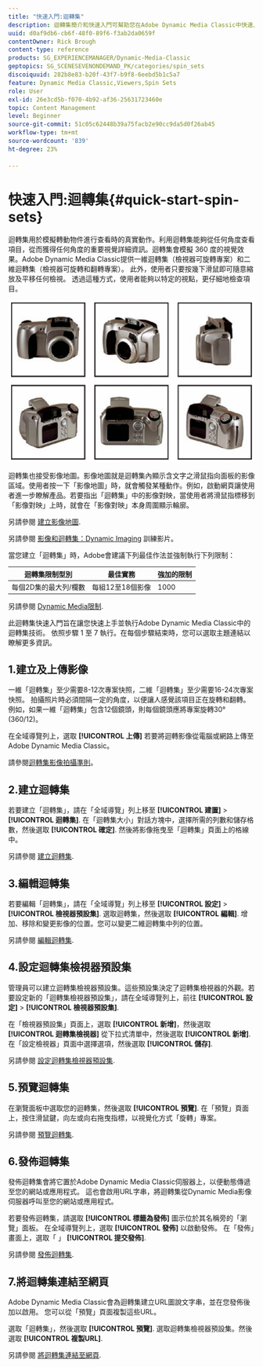 ```yaml
---
title: "快速入門:迴轉集"
description: 迴轉集簡介和快速入門可幫助您在Adobe Dynamic Media Classic中快速上手並執行。
uuid: d0af9db6-cb6f-48f0-89f6-f3ab2da0659f
contentOwner: Rick Brough
content-type: reference
products: SG_EXPERIENCEMANAGER/Dynamic-Media-Classic
geptopics: SG_SCENESEVENONDEMAND_PK/categories/spin_sets
discoiquuid: 282b8e83-b20f-43f7-b9f8-6eebd5b1c5a7
feature: Dynamic Media Classic,Viewers,Spin Sets
role: User
exl-id: 26e3cd5b-f070-4b92-af36-25631723460e
topic: Content Management
level: Beginner
source-git-commit: 51c05c62448b39a75facb2e90cc9da5d0f26ab45
workflow-type: tm+mt
source-wordcount: '839'
ht-degree: 23%

---
```


# 快速入門:迴轉集{#quick-start-spin-sets}

迴轉集用於模擬轉動物件進行查看時的真實動作。利用迴轉集能夠從任何角度查看項目，從而獲得任何角度的重要視覺詳細資訊。迴轉集會模擬 360 度的視覺效果。Adobe Dynamic Media Classic提供一維迴轉集（檢視器可旋轉專案）和二維迴轉集（檢視器可旋轉和翻轉專案）。 此外，使用者只要按幾下滑鼠即可隨意縮放及平移任何檢視。 透過這種方式，使用者能夠以特定的視點，更仔細地檢查項目。

![迴轉集的影像。](/help/using/assets/spin_set.png)

迴轉集也接受影像地圖。影像地圖就是迴轉集內顯示含文字之滑鼠指向面板的影像區域。使用者按一下「影像地圖」時，就會觸發某種動作。例如，啟動網頁讓使用者進一步瞭解產品。若要指出「迴轉集」中的影像對映，當使用者將滑鼠指標移到「影像對映」上時，就會在「影像對映」本身周圍顯示輪廓。

另請參閱 [建立影像地圖](creating-image-maps.md).

另請參閱 [影像和迴轉集：Dynamic Imaging](https://s7d5.scene7.com/s7viewers/html5/VideoViewer.html?videoserverurl=https://s7d5.scene7.com/is/content/&amp;emailurl=https://s7d5.scene7.com/s7/emailFriend&amp;serverUrl=https://s7d5.scene7.com/is/image/&amp;config=Scene7SharedAssets/Universal_HTML5_Video&amp;contenturl=https://s7d5.scene7.com/skins/&amp;asset=S7tutorials/556_Image%20&amp;%20Spin%20Sets_converted%20renamed_Dynamic%20Imaging-AVS) 訓練影片。

當您建立「迴轉集」時，Adobe會建議下列最佳作法並強制執行下列限制：

| 迴轉集限制型別 | 最佳實務 | 強加的限制 |
| --- | --- | --- |
| 每個2D集的最大列/欄數 | 每組12至18個影像 | 1000 |

另請參閱 [Dynamic Media限制](/help/using/limitations.md).

此迴轉集快速入門旨在讓您快速上手並執行Adobe Dynamic Media Classic中的迴轉集技術。 依照步驟 1 至 7 執行。在每個步驟結束時，您可以選取主題連結以瞭解更多資訊。

## 1.建立及上傳影像

一維「迴轉集」至少需要8-12次專案快照，二維「迴轉集」至少需要16-24次專案快照。 拍攝照片時必須間隔一定的角度，以便讓人感覺該項目正在旋轉和翻轉。例如，如果一維「迴轉集」包含12個鏡頭，則每個鏡頭應將專案旋轉30° (360/12)。

在全域導覽列上，選取 **[!UICONTROL 上傳]** 若要將迴轉影像從電腦或網路上傳至Adobe Dynamic Media Classic。

請參閱[迴轉集影像拍攝準則](creating-spin-set.md#guidelines-for-shooting-spin-set-images)。

## 2.建立迴轉集

若要建立「迴轉集」，請在「全域導覽」列上移至 **[!UICONTROL 建置]** > **[!UICONTROL 迴轉集]**. 在「迴轉集大小」對話方塊中，選擇所需的列數和儲存格數，然後選取 **[!UICONTROL 確定]**. 然後將影像拖曳至「迴轉集」頁面上的格線中。

另請參閱 [建立迴轉集](creating-spin-set.md#creating-a-spin-set).

## 3.編輯迴轉集

若要編輯「迴轉集」，請在「全域導覽」列上移至 **[!UICONTROL 設定]** > **[!UICONTROL 檢視器預設集]**. 選取迴轉集，然後選取 **[!UICONTROL 編輯]**. 增加、移除和變更影像的位置。您可以變更二維迴轉集中列的位置。

另請參閱 [編輯迴轉集](creating-spin-set.md#editing-a-spin-set).

## 4.設定迴轉集檢視器預設集

管理員可以建立迴轉集檢視器預設集。這些預設集決定了迴轉集檢視器的外觀。若要設定新的「迴轉集檢視器預設集」，請在全域導覽列上，前往 **[!UICONTROL 設定]** > **[!UICONTROL 檢視器預設集]**.

在「檢視器預設集」頁面上，選取 **[!UICONTROL 新增]**，然後選取 **[!UICONTROL 迴轉集檢視器]** 從下拉式清單中，然後選取 **[!UICONTROL 新增]**. 在「設定檢視器」頁面中選擇選項，然後選取 **[!UICONTROL 儲存]**.

另請參閱 [設定迴轉集檢視器預設集](setting-spin-set-viewer-presets.md#setting-up-spin-set-viewer-presets).

## 5.預覽迴轉集

在瀏覽面板中選取您的迴轉集，然後選取 **[!UICONTROL 預覽]**. 在「預覽」頁面上，按住滑鼠鍵，向左或向右拖曳指標，以視覺化方式「旋轉」專案。

另請參閱 [預覽迴轉集](previewing-spin-set.md#previewing-a-spin-set).

## 6.發佈迴轉集

發佈迴轉集會將它置於Adobe Dynamic Media Classic伺服器上，以便動態傳遞至您的網站或應用程式。 這也會啟用URL字串，將迴轉集從Dynamic Media影像伺服器呼叫至您的網站或應用程式。

若要發佈迴轉集，請選取 **[!UICONTROL 標籤為發佈]** 圖示位於其名稱旁的「瀏覽」面板。 在全域導覽列上，選取 **[!UICONTROL 發佈]** 以啟動發佈。 在「發佈」畫面上，選取「 」 **[!UICONTROL 提交發佈]**.

另請參閱 [發佈迴轉集](publishing-spin-set.md#publishing-a-spin-set).

## 7.將迴轉集連結至網頁

Adobe Dynamic Media Classic會為迴轉集建立URL圖說文字串，並在您發佈後加以啟用。 您可以從「預覽」頁面複製這些URL。

選取「迴轉集」，然後選取 **[!UICONTROL 預覽]**. 選取迴轉集檢視器預設集。然後選取 **[!UICONTROL 複製URL]**.

另請參閱 [將迴轉集連結至網頁](linking-spin-set-web-page.md#linking-a-spin-set-to-a-web-page).
